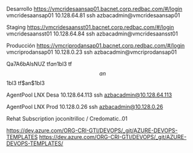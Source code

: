 Desarrollo
https://vmcridesaansap01.bacnet.corp.redbac.com/#/login
vmcridesaansap01
10.128.64.81
ssh azbacadmin@vmcridesaansap01

Staging
https://vmcridesaansst01.bacnet.corp.redbac.com/#/login
vmcridesaansst01
10.128.64.84
ssh azbacadmin@vmcridesaansst01

Producción
https://vmcriprodansap01.bacnet.corp.redbac.com/#/login
vmcriprodansap01
10.128.0.23
ssh azbacadmin@vmcriprodansap01


Qa7A6bAlsNUZ
tf$an$1bl3
tf$$an$$1bl3
tf\$an\$1bl3


AgentPool LNX Desa
10.128.64.113
ssh azbacadmin@10.128.64.113
 
AgentPool LNX Prod
10.128.0.26
ssh azbacadmin@10.128.0.26
 
Rehat Subscription
joconitrilloc / Credomatic..01


 https://dev.azure.com/ORG-CRI-GTI/DEVOPS/_git/AZURE-DEVOPS-TEMPLATES
 https://dev.azure.com/ORG-CRI-GTI/DEVOPS/_git/AZURE-DEVOPS-TEMPLATES/
